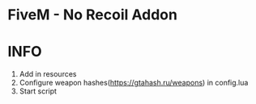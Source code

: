 # FiveM - No Recoil Addon

# INFO

1. Add in resources
2. Configure weapon hashes(https://gtahash.ru/weapons) in config.lua
3. Start script
